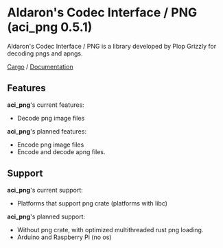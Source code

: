 # Aldaron's Codec Interface / PNG (aci_png 0.5.1)
Aldaron's Codec Interface / PNG is a library developed by Plop Grizzly for
decoding pngs and apngs.

[Cargo](https://crates.io/crates/aci_png) /
[Documentation](https://docs.rs/aci_png)

## Features
**aci_png**'s current features:
* Decode png image files

**aci_png**'s planned features:
* Encode png image files
* Encode and decode apng files.

## Support
**aci_png**'s current support:
* Platforms that support png crate (platforms with libc)

**aci_png**'s planned support:
* Without png crate, with optimized multithreaded rust png loading.
* Arduino and Raspberry Pi (no os)
